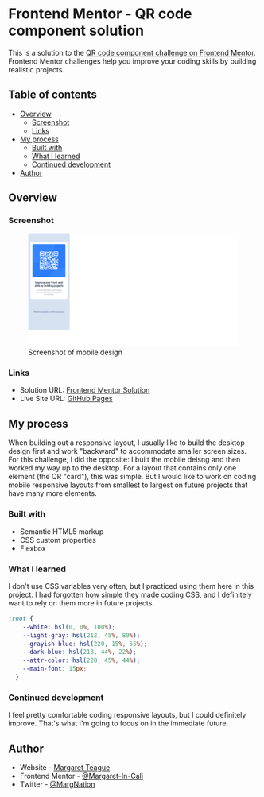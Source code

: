 # Frontend Mentor - QR code component solution

This is a solution to the [QR code component challenge on Frontend Mentor](https://www.frontendmentor.io/challenges/qr-code-component-iux_sIO_H). Frontend Mentor challenges help you improve your coding skills by building realistic projects. 

## Table of contents

- [Overview](#overview)
  - [Screenshot](#screenshot)
  - [Links](#links)
- [My process](#my-process)
  - [Built with](#built-with)
  - [What I learned](#what-i-learned)
  - [Continued development](#continued-development)
- [Author](#author)

## Overview

### Screenshot

<figure>
    <img src="images/mobile-screenshot.png"
         alt="Screenshot of mobile QR code">
    <figcaption>Screenshot of mobile design</figcaption>
</figure>

### Links

- Solution URL: <a href="https://www.frontendmentor.io/solutions/responsive-qr-code-page-1l9b_yNchZ" target="_blank">Frontend Mentor Solution</a>
- Live Site URL: <a href="https://margaret-in-cali.github.io/qr-code-component-main/" target="_blank">GitHub Pages</a>

## My process

When building out a responsive layout, I usually like to build the desktop design first and work "backward" to accommodate smaller screen sizes. For this challenge, I did the opposite: I built the mobile deisng and then worked my way up to the desktop. For a layout that contains only one element (the QR "card"), this was simple. But I would like to work on coding mobile responsive layouts from smallest to largest on future projects that have many more elements.

### Built with

- Semantic HTML5 markup
- CSS custom properties
- Flexbox

### What I learned

I don't use CSS variables very often, but I practiced using them here in this project. I had forgotten how simple they made coding CSS, and I definitely want to rely on them more in future projects.

```css
:root {
    --white: hsl(0, 0%, 100%);
    --light-gray: hsl(212, 45%, 89%);
    --grayish-blue: hsl(220, 15%, 55%);
    --dark-blue: hsl(218, 44%, 22%);
    --attr-color: hsl(228, 45%, 44%);
    --main-font: 15px;
  }
```

### Continued development

I feel pretty comfortable coding responsive layouts, but I could definitely improve. That's what I'm going to focus on in the immediate future.

## Author

- Website - [Margaret Teague](https://www.margaretteague.dev)
- Frontend Mentor - [@Margaret-In-Cali](https://www.frontendmentor.io/profile/Margaret-In-Cali)
- Twitter - [@MargNation](https://www.twitter.com/MargNation)

